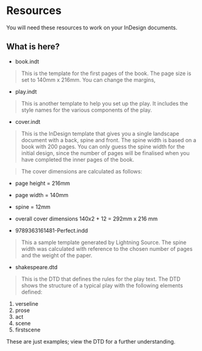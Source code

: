 # Resources
You will need these resources to work on your InDesign documents.

## What is here?

- book.indt
>This is the template for the first pages of the book. The page size is set to 140mm x 216mm. You can change the margins,
- play.indt
>This is another template to help you set up the play. It includes the style names for the various components of the play.

- cover.indt
> This is the InDesign template that gives you a single landscape document with a back, spine and front. The spine width is based on a book with 200 pages. You can only guess the spine width for the initial design, since the number of pages will be finalised when you have completed the inner pages of the book.

> The cover dimensions are calculated as follows:
- page height = 216mm
- page width = 140mm
- spine = 12mm
- overall cover dimensions 140x2 + 12 = 292mm x 216 mm

- 9789363161481-Perfect.indd
> This a sample template generated by Lightning Source. The spine width was calculated with reference to the chosen number of pages and the weight of the paper.

- shakespeare.dtd
>This is the DTD that defines the rules for the play text. The DTD shows the structure of a typical play with the following elements defined:

1. verseline
2. prose
3. act
4. scene
5. firstscene

These are just examples; view the DTD for a further understanding.

